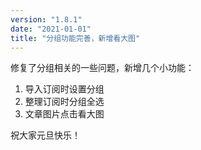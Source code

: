 ```yaml
---
version: "1.8.1"
date: "2021-01-01"
title: "分组功能完善，新增看大图"
---
```


修复了分组相关的一些问题，新增几个小功能：

1. 导入订阅时设置分组
2. 整理订阅时分组全选
3. 文章图片点击看大图

祝大家元旦快乐！
